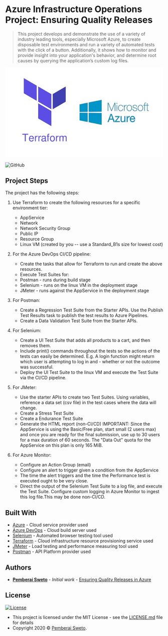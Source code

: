 ﻿# Azure Infrastructure Operations Project: Ensuring Quality Releases

> This project develops and demonstrate the use of a variety of industry leading tools, especially Microsoft Azure, to create disposable test environments and run a variety of automated tests with the click of a button. Additionally, it shows how to monitor and provide insight into your application's behavior, and determine root causes by querying the application’s custom log files.

![](terraform-with-microsoft-azure-logo.jpg)

![GitHub](https://img.shields.io/github/license/mashape/apistatus.svg)

## Project Steps

The project has the following steps:

1. Use Terraform to create the following resources for a specific environment tier:
   - AppService
   - Network
   - Network Security Group
   - Public IP
   - Resource Group
   - Linux VM (created by you -- use a Standard_B1s size for lowest cost)

2. For the Azure DevOps CI/CD pipeline:
   - Create the tasks that allow for Terraform to run and create the above resources.
   - Execute Test Suites for:
   - Postman - runs during build stage
   - Selenium - runs on the linux VM in the deployment stage
   - JMeter - runs against the AppService in the deployment stage

3. For Postman:
   - Create a Regression Test Suite from the Starter APIs. Use the Publish Test Results task to publish the test results to Azure Pipelines.
   - Create a Data Validation Test Suite from the Starter APIs.

4. For Selenium:
   - Create a UI Test Suite that adds all products to a cart, and then removes them.
   - Include print() commands throughout the tests so the actions of the tests can easily be determined. E.g. A login function might return which user is attempting to log in and  - whether or not the outcome was successful.
   - Deploy the UI Test Suite to the linux VM and execute the Test Suite via the CI/CD pipeline.

5. For JMeter:
   - Use the starter APIs to create two Test Suites. Using variables, reference a data set (csv file) in the test cases where the data will change.
   - Create a Stress Test Suite
   - Create a Endurance Test Suite
   - Generate the HTML report (non-CI/CD) IMPORTANT: Since the AppService is using the Basic/Free plan, start small (2 users max) and once you are ready for the final submission, use up to 30 users for a max duration of 60 seconds. The "Data Out" quota for the AppService on this plan is only 165 MiB.

6. For Azure Monitor:
   - Configure an Action Group (email)
   - Configure an alert to trigger given a condition from the AppService
   - The time the alert triggers and the time the Performance test is executed ought to be very close.
   - Direct the output of the Selenium Test Suite to a log file, and execute the Test Suite. Configure custom logging in Azure Monitor to ingest this log file.This may be done non-CI/CD.

## Built With

* [Azure](https://portal.azure.com/) - Cloud service provider used
* [Azure DevOps](https://azure.microsoft.com/en-us/solutions/devops/) - Cloud build server used
* [Selenium](https://www.selenium.dev/) - Automated browser testing tool used
* [Terraform](https://www.terraform.io/) - Cloud infrastructure resource provisioning service used
* [JMeter](https://jmeter.apache.org/) - Load testing and performance measuring tool used
* [Postman](https://www.postman.com/) - API Platform provider used

## Authors

* **[Pemberai Sweto](https://github.com/thepembeweb)** - *Initial work* - [Ensuring Quality Releases in Azure](https://github.com/thepembeweb/ensuring-quality-releases)

## License

[![License](http://img.shields.io/:license-mit-green.svg?style=flat-square)](http://badges.mit-license.org)

- This project is licensed under the MIT License - see the [LICENSE.md](LICENSE.md) file for details
- Copyright 2020 © [Pemberai Sweto](https://github.com/thepembeweb).



